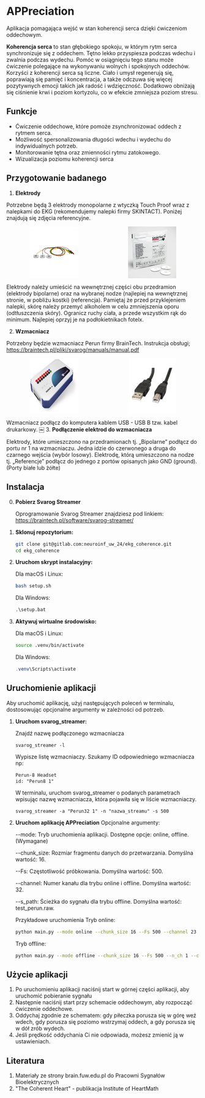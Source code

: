 # APPreciation
Aplikacja pomagająca wejść w stan koherencji serca dzięki ćwiczeniom oddechowym.

**Koherencja serca** to stan głębokiego spokoju, w którym rytm serca synchronizuje się z oddechem. Tętno lekko przyspiesza podczas wdechu i zwalnia podczas wydechu. Pomóc w osiągnięciu tego stanu może ćwiczenie polegające na wykonywaniu wolnych i spokojnych oddechów. Korzyści z koherencji serca są liczne. Ciało i umysł regenerują się, poprawiają się pamięć i koncentracja, a także odczuwa się więcej pozytywnych emocji takich jak radość i wdzięczność. Dodatkowo obniżają się ciśnienie krwi i poziom kortyzolu, co w efekcie zmniejsza poziom stresu.

## Funkcje
* Ćwiczenie oddechowe, które pomoże zsynchronizować oddech z rytmem serca.
* Możliwość spersonalizowania długości wdechu i wydechu do indywidualnych potrzeb.
* Monitorowanie tętna oraz zmienności rytmu zatokowego.
* Wizualizacja poziomu koherencji serca

## Przygotowanie badanego

1. **Elektrody** 

Potrzebne będą 3 elektrody monopolarne z wtyczką Touch Proof wraz z nalepkami do EKG (rekomendujemy nalepki firmy SKINTACT). 
Poniżej znajdują się zdjęcia referencyjne. 

<div style="display: flex; justify-content: space-around;">
    <img src="assets/images/1.jpeg" alt="Obrazek 1" style="width: 25%; margin-right: 10px;" />
    <img src="assets/images/2.jpeg" alt="Obrazek 2" style="width: 25%;" />
</div>

Elektrody należy umieścić na wewnętrznej części obu przedramion (elektrody bipolarne) oraz na wybranej nodze (najlepiej na wewnętrznej stronie, w pobliżu kostki) (referencja). Pamiętaj że przed przyklejeniem nalepki, skórę należy przemyć  alkoholem w celu zmniejszenia oporu (odtłuszczenia skóry). Ogranicz ruchy ciała, a przede wszystkim rąk do minimum. Najlepiej oprzyj je na podłokietnikach fotelx.

2. **Wzmacniacz**

Potrzebny będzie wzmacniacz Perun firmy BrainTech. Instrukcja obsługi;
https://braintech.pl/pliki/svarog/manuals/manual.pdf

<div style="display: flex; justify-content: space-around;">
    <img src="assets/images/3.jpeg" alt="Obrazek 3" style="width: 25%; margin-right: 10px;" />
    <img src="assets/images/4.jpeg" alt="Obrazek 4" style="width: 25%;" />
</div>

Wzmacniacz podłącz do komputera kablem USB - USB B tzw. kabel drukarkowy.
￼
3. **Podłączenie elektrod do wzmacniacza**

Elektrody, które umieszczono na przedramionach tj. „Bipolarne” podłącz do portu nr 1 na wzmacniaczu. Jedna idzie do czerwonego a druga do czarnego wejścia (wybór losowy). Elektrodę, którą umieszczono na nodze tj. „Referencje” podłącz do jednego z portów opisanych jako GND (ground). (Porty białe lub żółte)

## Instalacja

0. **Pobierz Svarog Streamer**

    Oprogramowanie Svarog Streamer znajdziesz pod linkiem:
    https://braintech.pl/software/svarog-streamer/

1. **Sklonuj repozytorium:**

   ```bash
   git clone git@gitlab.com:neuroinf_uw_24/ekg_coherence.git
   cd ekg_coherence
   ```

2. **Uruchom skrypt instalacyjny:**

    Dla macOS i Linux:
    ```bash
    bash setup.sh 
    ```
    Dla Windows:
    ```bat
    .\setup.bat      
    ```

3. **Aktywuj wirtualne środowisko:**

    Dla macOS i Linux:
    ```bash
    source .venv/bin/activate 
    ```
    Dla Windows:
    ```PowerShell
    .venv\Scripts\activate
    ```
## Uruchomienie aplikacji 
Aby uruchomić aplikację, użyj następujących poleceń w terminalu, dostosowując opcjonalne argumenty w zależności od potrzeb.

1. **Uruchom svarog_streamer:**

    Znajdź nazwę podłączonego wzmacniacza
    ```
    svarog_streamer -l 
    ```

    Wypisze listę wzmacniaczy. Szukamy ID odpowiedniego wzmacniacza np: 
    ```
    Perun-8 Headset
    id: "Perun8 1"
    ```

    W terminalu, uruchom svarog_streamer o podanych parametrach wpisując nazwę wzmacniacza, która pojawiła się w liście wzmacniaczy.
    ```
    svarog_streamer -a "Perun32 1" -n "nazwa_streamu" -s 500
    ```

2. **Uruchom aplikację APPreciation**
    Opcjonalne argumenty:

    --mode: Tryb uruchomienia aplikacji. Dostępne opcje: online, offline. (Wymagane)

    --chunk_size: Rozmiar fragmentu danych do przetwarzania. Domyślna wartość: 16.

    --Fs: Częstotliwość próbkowania. Domyślna wartość: 500.

    --channel: Numer kanału dla trybu online i offline. Domyślna wartość: 32.

    --s_path: Ścieżka do sygnału dla trybu offline. Domyślna wartość: test_perun.raw.

    Przykładowe uruchomienia
    Tryb online:

    ```bash
    python main.py --mode online --chunk_size 16 --Fs 500 --channel 23
    ```

    Tryb offline:

    ```bash
    python main.py --mode offline --chunk_size 16 --Fs 500 --n_ch 1 --channel 0 --s_path test_perun.raw
    ```


## Użycie aplikacji
1. Po uruchomieniu aplikacji naciśnij start w górnej części aplikacji, aby uruchomić pobieranie sygnału
2. Następnie naciśnij start przy schemacie oddechowym, aby rozpocząć ćwiczenie oddechowe.
3. Oddychaj zgodnie ze schematem: gdy piłeczka porusza się w górę weź wdech, gdy porusza się poziomo wstrzymaj oddech, a gdy porusza się w dół zrób wydech.
4. Jeśli prędkość oddychania Ci nie odpowiada, możesz zmienić ją w ustawieniach.

## Literatura
1. Materiały ze strony brain.fuw.edu.pl do Pracowni Sygnałów Bioelektrycznych
2. "The Coherent Heart" - publikacja Institute of HeartMath